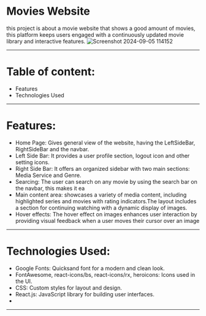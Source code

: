 # Movies Website
this project is about a movie website that shows a good amount of movies, this platform keeps users engaged with a continuously updated movie library and interactive features.
![Screenshot 2024-09-05 114152](https://github.com/user-attachments/assets/cbe911d2-f51e-43c4-a881-3e912a79b53a)

---
 
# Table of content:
* Features
* Technologies Used
---

# Features:
* Home Page: Gives general view of the website, having the LeftSideBar, RightSideBar and the navbar. 
* Left Side Bar: It provides a user profile section, logout icon and other setting icons.
* Right Side Bar: It offers an organized sidebar with two main sections: Media Service and Genre.
* Searcing: The user can search on any movie by using the search bar on the navbar, this makes it ea
* Main content area: showcases a variety of media content, including highlighted series and movies with rating indicators.The layout includes a section for continuing watching with a dynamic display of images.
* Hover effects: The hover effect on images enhances user interaction by providing visual feedback when a user moves their cursor over an image
---

# Technologies Used:
* Google Fonts: Quicksand font for a modern and clean look.
* FontAwesome, react-icons/bs, react-icons/rx, heroicons: Icons used in the UI.
* CSS: Custom styles for layout and design.
* React.js: JavaScript library for building user interfaces.
* 
---
